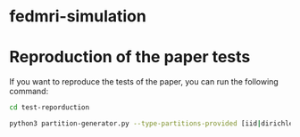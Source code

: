 # fedmri-simulation

# Reproduction of the paper tests
If you want to reproduce the tests of the paper, you can run the following command:
```bash
cd test-reporduction
```

```bash
python3 partition-generator.py --type-partitions-provided [iid|dirichlet] --num-partitions 30 --dataset [alzheimer|brain-tumor]
```


 
